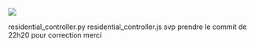 
![](http://rocketelevator.ca/assets/R2-3c6296bf2343b849b947f8ccfce0de61dd34ba7f9e2a23a53d0a743bc4604e3c.png)




residential_controller.py
residential_controller.js
svp prendre le commit de 22h20  pour correction merci
